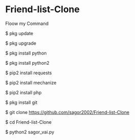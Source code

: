 # Friend-list-Clone
Floow my Command

$ pkg update

$ pkg upgrade

$ pkg install python

$ pkg install python2

$ pip2 install requests

$ pip2 install mechanize

$ pip2 install php

$ pkg install git

$ git clone https://github.com/sagor2002/Friend-list-Clone

$ cd Friend-list-Clone

$ python2 sagor_vai.py
